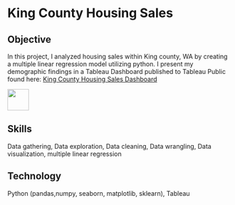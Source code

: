 # King County Housing Sales

## Objective
In this project, I analyzed housing sales within King county, WA by creating a multiple linear regression model utilizing python. I present my demographic findings in a Tableau Dashboard published to Tableau Public found here: [King County Housing Sales Dashboard](https://public.tableau.com/views/KingCountyHouseSales_17029447909060/KingCountyHouseSales?:language=en-US&:display_count=n&:origin=viz_share_link)

<img src="https://github.com/Sunny-Lai/KingCountySales/Kingcounty.png" width="48">

## Skills
Data gathering, Data exploration, Data cleaning, Data wrangling, Data visualization, multiple linear regression

## Technology
Python (pandas,numpy, seaborn, matplotlib, sklearn), Tableau
